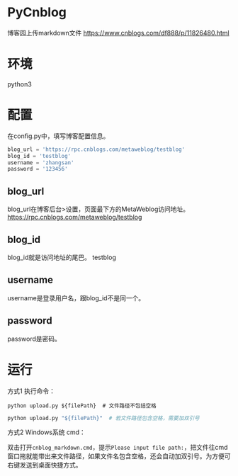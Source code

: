 # PyCnblog
博客园上传markdown文件 https://www.cnblogs.com/df888/p/11826480.html

# 环境

python3

# 配置

在config.py中，填写博客配置信息。

```python
blog_url = 'https://rpc.cnblogs.com/metaweblog/testblog'
blog_id = 'testblog'
username = 'zhangsan'
password = '123456'
```

## blog_url

blog_url在博客后台>设置，页面最下方的MetaWeblog访问地址。
https://rpc.cnblogs.com/metaweblog/testblog

## blog_id

blog_id就是访问地址的尾巴。
testblog

## username

username是登录用户名，跟blog_id不是同一个。

## password

password是密码。

# 运行

方式1 执行命令：

```shell
python upload.py ${filePath}  # 文件路径不包括空格
```

```python
python upload.py "${filePath}"  # 若文件路径包含空格，需要加双引号
```

方式2 Windows系统 cmd：

双击打开`cnblog_markdown.cmd`，提示`Please input file path:`，把文件往cmd窗口拖就能带出来文件路径，如果文件名包含空格，还会自动加双引号。为方便可右键发送到桌面快捷方式。
